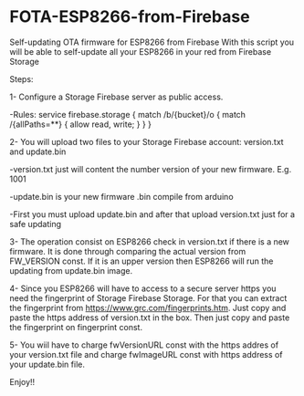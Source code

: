 # FOTA-ESP8266-from-Firebase
Self-updating OTA firmware for ESP8266 from Firebase
With this script you will be able to self-update all your ESP8266 in your red from Firebase Storage

Steps:

1- Configure a Storage Firebase server as public access.

 -Rules:
  service firebase.storage {
    match /b/{bucket}/o {
      match /{allPaths=**} {
        allow read, write;
      }
    }
  }
  
2- You will upload two files to your Storage Firebase account: version.txt and update.bin

 -version.txt just will content the number version of your new firmware. E.g. 1001
 
 -update.bin is your new firmware .bin compile from arduino
 
 -First you must upload update.bin and after that upload version.txt just for a safe updating
 
3- The operation consist on ESP8266 check in version.txt if there is a new firmware. It is done through comparing the actual version from FW_VERSION const. If it is an upper version then ESP8266 will run the updating from update.bin image.
 
4- Since you ESP8266 will have to access to a secure server https you need the fingerprint of Storage Firebase Storage. For that you can extract the fingerprint from https://www.grc.com/fingerprints.htm. Just copy and paste the https address of version.txt in the box. Then just copy and paste the fingerprint on fingerprint const.
   
5- You wiil have to charge fwVersionURL const with the https addres of your version.txt file and charge fwImageURL const with https address of your update.bin file.

Enjoy!!

